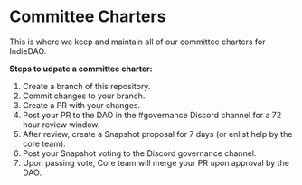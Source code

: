 # Committee Charters

This is where we keep and maintain all of our committee charters for IndieDAO.

**Steps to udpate a committee charter:**

1. Create a branch of this repository.
2. Commit changes to your branch.
3. Create a PR with your changes.
4. Post your PR to the DAO in the #governance Discord channel for a 72 hour review window.
5. After review, create a Snapshot proposal for 7 days (or enlist help by the core team).
6. Post your Snapshot voting to the Discord governance channel.
7. Upon passing vote, Core team will merge your PR upon approval by the DAO.
